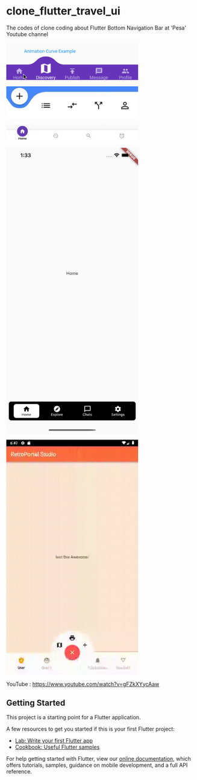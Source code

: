 # clone_flutter_travel_ui

The codes of clone coding about Flutter Bottom Navigation Bar at 'Pesa' Youtube channel
        
<a href="https://bit.ly/3c1EdUN" target="_blank"><img src="doc/1.gif" width="350"></a> 

<a href="https://bit.ly/3c1EdUN" target="_blank"><img src="doc/3.gif" width="350"></a> 

<a href="https://bit.ly/3c1EdUN" target="_blank"><img src="doc/4.gif" width="350"></a> 

<a href="https://bit.ly/3c1EdUN" target="_blank"><img src="doc/2.png" width="350"></a> 

<a href="https://bit.ly/3c1EdUN" target="_blank"><img src="doc/5.gif" width="350"></a> 

YouTube : https://www.youtube.com/watch?v=gFZkXYycAaw


## Getting Started

This project is a starting point for a Flutter application.

A few resources to get you started if this is your first Flutter project:

- [Lab: Write your first Flutter app](https://flutter.dev/docs/get-started/codelab)
- [Cookbook: Useful Flutter samples](https://flutter.dev/docs/cookbook)

For help getting started with Flutter, view our
[online documentation](https://flutter.dev/docs), which offers tutorials,
samples, guidance on mobile development, and a full API reference.

